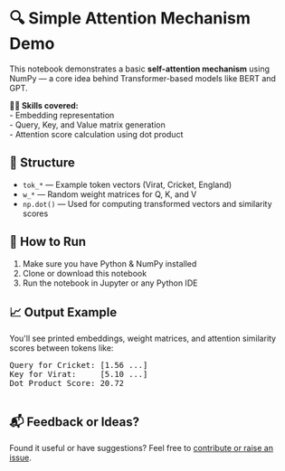 <!DOCTYPE html>
<html lang="en">
<head>
  <meta charset="UTF-8">
  
</head>
<body>

  <h1>🔍 Simple Attention Mechanism Demo</h1>

  <p>This notebook demonstrates a basic <strong>self-attention mechanism</strong> using NumPy — a core idea behind Transformer-based models like BERT and GPT.</p>

  <div class="highlight">
    <strong>👨‍💻 Skills covered:</strong><br>
    - Embedding representation<br>
    - Query, Key, and Value matrix generation<br>
    - Attention score calculation using dot product
  </div>

  <h2>📁 Structure</h2>
  <ul>
    <li><code>tok_*</code> — Example token vectors (Virat, Cricket, England)</li>
    <li><code>w_*</code> — Random weight matrices for Q, K, and V</li>
    <li><code>np.dot()</code> — Used for computing transformed vectors and similarity scores</li>
  </ul>

  <h2>🚀 How to Run</h2>
  <ol>
    <li>Make sure you have Python & NumPy installed</li>
    <li>Clone or download this notebook</li>
    <li>Run the notebook in Jupyter or any Python IDE</li>
  </ol>

  <h2>📈 Output Example</h2>
  <p>You'll see printed embeddings, weight matrices, and attention similarity scores between tokens like:</p>
  <pre>
Query for Cricket: [1.56 ...]
Key for Virat:     [5.10 ...]
Dot Product Score: 20.72
  </pre>

  <h2>📬 Feedback or Ideas?</h2>
  <p>Found it useful or have suggestions? Feel free to <a href="https://github.com/your-repo-url">contribute or raise an issue</a>.</p>

</body>
</html>

